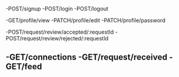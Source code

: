 -POST/signup
-POST/login
-POST/logout

-GET/profile/view
-PATCH/profile/edit
-PATCH/profile/password

-POST/request/review/accepted/:requestId
-POST/request/review/rejected/:requestId

-GET/connections
-GET/request/received
-GET/feed
-